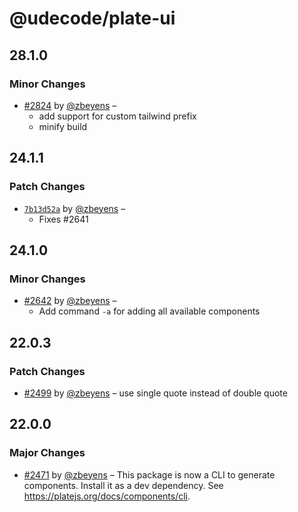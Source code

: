 # @udecode/plate-ui

## 28.1.0

### Minor Changes

- [#2824](https://github.com/udecode/plate/pull/2824) by [@zbeyens](https://github.com/zbeyens) –
  - add support for custom tailwind prefix
  - minify build

## 24.1.1

### Patch Changes

- [`7b13d52a`](https://github.com/udecode/plate/commit/7b13d52a1de3639098eb19bbb2e2cba26659b988) by [@zbeyens](https://github.com/zbeyens) –
  - Fixes #2641

## 24.1.0

### Minor Changes

- [#2642](https://github.com/udecode/plate/pull/2642) by [@zbeyens](https://github.com/zbeyens) –
  - Add command `-a` for adding all available components

## 22.0.3

### Patch Changes

- [#2499](https://github.com/udecode/plate/pull/2499) by [@zbeyens](https://github.com/zbeyens) – use single quote instead of double quote

## 22.0.0

### Major Changes

- [#2471](https://github.com/udecode/plate/pull/2471) by [@zbeyens](https://github.com/zbeyens) – This package is now a CLI to generate components. Install it as a dev dependency. See https://platejs.org/docs/components/cli.
